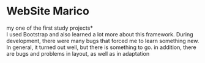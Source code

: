 # WebSite Marico

my one of the first study projects* <br>
I used Bootstrap and also learned a lot more about this framework. During development, there were many bugs that forced me to learn something new. In general, it turned out well, but there is something to go. in addition, there are bugs and problems in layout, as well as in adaptation
